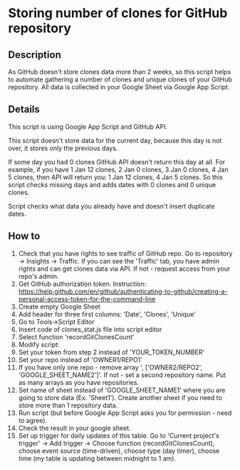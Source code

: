 # Storing number of clones for GitHub repository

## Description
As GitHub doesn't store clones data more than 2 weeks, so this script helps to automate gathering a number of clones and unique clones of your GitHub repository. All data is collected in your Google Sheet via Google App Script.

## Details

This script is using Google App Script and GitHub API.

This script doesn't store data for the current day, because this day is not over, it stores only the previous days. 

If some day you had 0 clones GitHub API doesn't return this day at all. For example, if you have 1 Jan 12 clones, 2 Jan 0 clones, 3 Jan 0 clones, 4 Jan 5 clones, then API will return you: 1 Jan 12 clones, 4 Jan 5 clones. So this script checks missing days and adds dates with 0 clones and 0 unique clones.

Script checks what data you already have and doesn't insert duplicate dates.


## How to
1. Check that you have rights to see traffic of GitHub repo. Go to repository -> Insights -> Traffic. 
If you can see the 'Traffic' tab, you have admin rights and can get clones data via API. If not - request access from your repo's admin.
1. Get GitHub authorization token. Instruction: https://help.github.com/en/github/authenticating-to-github/creating-a-personal-access-token-for-the-command-line
1. Create empty Google Sheet
1. Add header for three first columns: 'Date',	'Clones', 'Unique'
1. Go to Tools->Script Editor
1. Insert code of clones_stat.js file into script editor 
1. Select function 'recordGitClonesCount'
1. Modify script:
 1. Set your token from step 2 instead of 'YOUR_TOKEN_NUMBER'
 1. Set your repo instead of 'OWNER1/REPO1'
 1. If you have only one repo - remove array ', ['OWNER2/REPO2', 'GOOGLE_SHEET_NAME2']'. If not - set a second repository name. Put as many arrays as you have repositories.
 1. Set name of sheet instead of 'GOOGLE_SHEET_NAME1' where you are going to store data (Ex. 'Sheet1'). Create another sheet if you need to store more than 1 repository data.
1. Run script (but before Google App Script asks you for permission - need to agree). 
1. Check the result in your google sheet.
1. Set up trigger for daily updates of this table. Go to 'Current project's trigger' -> Add trigger -> Choose function (recordGitClonesCount), choose event source (time-driven), choose type (day timer), choose time (my table is updating between midnight to 1 am).